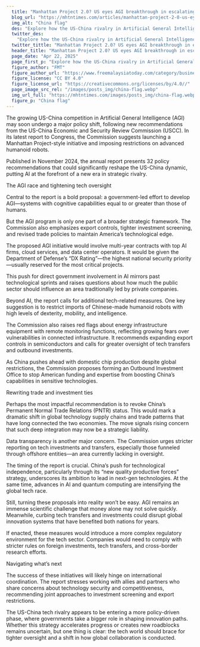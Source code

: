 ```yaml
---
  title: "Manhattan Project 2.0? US eyes AGI breakthrough in escalating China rivalry"
  blog_url: "https://mhtntimes.com/articles/manhattan-project-2-0-us-eyes-agi-breakthrough-in-escalating-china-rivalry"
  img_alt: "China flag"
  des: "Explore how the US-China rivalry in Artificial General Intelligence (AGI) may reshape global tech policy, with new U.S. recommendations for a national AGI initiative, investment controls, and trade restrictions."
  twitter_des:
    "Explore how the US-China rivalry in Artificial General Intelligence (AGI) may reshape global tech policy, with new U.S. recommendations for a national AGI initiative, investment controls, and trade restrictions."
  twitter_tittle: "Manhattan Project 2.0? US eyes AGI breakthrough in escalating China rivalry"
  header_title: "Manhattan Project 2.0? US eyes AGI breakthrough in escalating China rivalry"
  page_date: "Apr 22, 2025"
  page_first_p: "Explore how the US-China rivalry in Artificial General Intelligence (AGI) may reshape global tech policy, with new U.S. recommendations for a national AGI initiative, investment controls, and trade restrictions."
  figure_author: "FMT"
  figure_author_url: "https://www.freemalaysiatoday.com/category/business/2024/12/05/openai-chief-believes-musk-will-not-abuse-government-power/"
  figure_license: "CC BY 4.0"
  figure_license_url: "https://creativecommons.org/licenses/by/4.0//"
  page_image_src_rel: "/images/posts_img/china-flag.webp"
  img_url_full: "https://mhtntimes.com/images/posts_img/china-flag.webp"
  figure_p: "China flag"
---
```


The growing US-China competition in Artificial General Intelligence (AGI) may soon undergo a major policy shift, following new recommendations from the US-China Economic and Security Review Commission (USCC). In its latest report to Congress, the Commission suggests launching a Manhattan Project-style initiative and imposing restrictions on advanced humanoid robots.

Published in November 2024, the annual report presents 32 policy recommendations that could significantly reshape the US-China dynamic, putting AI at the forefront of a new era in strategic rivalry.

The AGI race and tightening tech oversight

Central to the report is a bold proposal: a government-led effort to develop AGI—systems with cognitive capabilities equal to or greater than those of humans.

But the AGI program is only one part of a broader strategic framework. The Commission also emphasizes export controls, tighter investment screening, and revised trade policies to maintain America’s technological edge.

The proposed AGI initiative would involve multi-year contracts with top AI firms, cloud services, and data center operators. It would be given the Department of Defense’s “DX Rating”—the highest national security priority—usually reserved for the most critical projects.

This push for direct government involvement in AI mirrors past technological sprints and raises questions about how much the public sector should influence an area traditionally led by private companies.

Beyond AI, the report calls for additional tech-related measures. One key suggestion is to restrict imports of Chinese-made humanoid robots with high levels of dexterity, mobility, and intelligence.

The Commission also raises red flags about energy infrastructure equipment with remote monitoring functions, reflecting growing fears over vulnerabilities in connected infrastructure. It recommends expanding export controls in semiconductors and calls for greater oversight of tech transfers and outbound investments.

As China pushes ahead with domestic chip production despite global restrictions, the Commission proposes forming an Outbound Investment Office to stop American funding and expertise from boosting China’s capabilities in sensitive technologies.

Rewriting trade and investment ties

Perhaps the most impactful recommendation is to revoke China’s Permanent Normal Trade Relations (PNTR) status. This would mark a dramatic shift in global technology supply chains and trade patterns that have long connected the two economies. The move signals rising concern that such deep integration may now be a strategic liability.

Data transparency is another major concern. The Commission urges stricter reporting on tech investments and transfers, especially those funneled through offshore entities—an area currently lacking in oversight.

The timing of the report is crucial. China’s push for technological independence, particularly through its “new quality productive forces” strategy, underscores its ambition to lead in next-gen technologies. At the same time, advances in AI and quantum computing are intensifying the global tech race.

Still, turning these proposals into reality won’t be easy. AGI remains an immense scientific challenge that money alone may not solve quickly. Meanwhile, curbing tech transfers and investments could disrupt global innovation systems that have benefited both nations for years.

If enacted, these measures would introduce a more complex regulatory environment for the tech sector. Companies would need to comply with stricter rules on foreign investments, tech transfers, and cross-border research efforts.

Navigating what’s next

The success of these initiatives will likely hinge on international coordination. The report stresses working with allies and partners who share concerns about technology security and competitiveness, recommending joint approaches to investment screening and export restrictions.

The US-China tech rivalry appears to be entering a more policy-driven phase, where governments take a bigger role in shaping innovation paths. Whether this strategy accelerates progress or creates new roadblocks remains uncertain, but one thing is clear: the tech world should brace for tighter oversight and a shift in how global collaboration is conducted.

